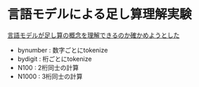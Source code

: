# 言語モデルによる足し算理解実験

[言語モデルが足し算の概念を理解できるのか確かめようとした](https://qiita.com/ideos2040kyui/items/9e1722c500b9cd6ea12d)

 - bynumber : 数字ごとにtokenize
 - bydigit : 桁ごとにtokenize
 - N100 : 2桁同士の計算
 - N1000 : 3桁同士の計算
